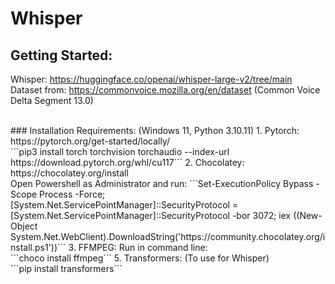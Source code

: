 # Whisper


## Getting Started:


Whisper: https://huggingface.co/openai/whisper-large-v2/tree/main <br>
Dataset from: https://commonvoice.mozilla.org/en/dataset (Common Voice Delta Segment 13.0)

<br>
### Installation Requirements: (Windows 11, Python 3.10.11)
1. Pytorch: https://pytorch.org/get-started/locally/
     <br> ```pip3 install torch torchvision torchaudio --index-url https://download.pytorch.org/whl/cu117```
2. Chocolatey: https://chocolatey.org/install
     <br> Open Powershell as Administrator and run: ```Set-ExecutionPolicy Bypass -Scope Process -Force; [System.Net.ServicePointManager]::SecurityProtocol = [System.Net.ServicePointManager]::SecurityProtocol -bor 3072; iex ((New-Object System.Net.WebClient).DownloadString('https://community.chocolatey.org/install.ps1'))```
3. FFMPEG: Run in command line:
     <br> ```choco install ffmpeg```
5. Transformers: (To use for Whisper)
    <br> ```pip install transformers```

   

